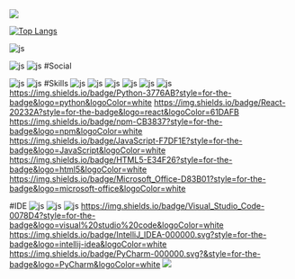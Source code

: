 <img src="https://capsule-render.vercel.app/api?type=waving&color=BDBDC8&height=150&section=header" />


[![Top Langs](https://github-readme-stats.vercel.app/api/top-langs/?username=pillow12360)](https://github.com/anuraghazra/github-readme-stats)

![js](https://img.shields.io/badge/JavaScript-F7DF1E?style=for-the-badge&logo=JavaScript&logoColor=white)

![js](https://img.shields.io/badge/Slack-4A154B?style=for-the-badge&logo=slack&logoColor=white
)
![js](https://img.shields.io/badge/GitHub-100000?style=for-the-badge&logo=github&logoColor=white
)
#Social

![js](https://img.shields.io/badge/Android-3DDC84?style=for-the-badge&logo=android&logoColor=white
)
![js](https://img.shields.io/badge/Windows-0078D6?style=for-the-badge&logo=windows&logoColor=white
)
#Skills
![js]()
![js]()
![js]()
![js]()
![js]()
![js]()
https://img.shields.io/badge/Python-3776AB?style=for-the-badge&logo=python&logoColor=white
https://img.shields.io/badge/React-20232A?style=for-the-badge&logo=react&logoColor=61DAFB
https://img.shields.io/badge/npm-CB3837?style=for-the-badge&logo=npm&logoColor=white
https://img.shields.io/badge/JavaScript-F7DF1E?style=for-the-badge&logo=JavaScript&logoColor=white
https://img.shields.io/badge/HTML5-E34F26?style=for-the-badge&logo=html5&logoColor=white
https://img.shields.io/badge/Microsoft_Office-D83B01?style=for-the-badge&logo=microsoft-office&logoColor=white


#IDE
![js]()
![js]()
![js]()
https://img.shields.io/badge/Visual_Studio_Code-0078D4?style=for-the-badge&logo=visual%20studio%20code&logoColor=white
https://img.shields.io/badge/IntelliJ_IDEA-000000.svg?style=for-the-badge&logo=intellij-idea&logoColor=white
https://img.shields.io/badge/PyCharm-000000.svg?&style=for-the-badge&logo=PyCharm&logoColor=white
<img src="https://capsule-render.vercel.app/api?type=waving&color=BDBDC8&height=150&section=footer" />
